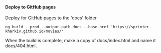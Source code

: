 
#### Deploy to GitHub pages

Deploy for GitHub pages to the 'docs' folder

```
ng build --prod --output-path docs --base-href 'https://sprinter-kharkiv.github.io/movies/'

```
When the build is complete, make a copy of docs/index.html and name it docs/404.html.


